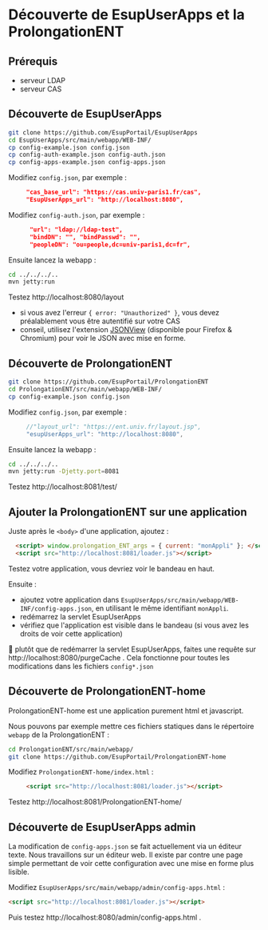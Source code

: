 # Découverte de EsupUserApps et la ProlongationENT #

Prérequis
---------

* serveur LDAP
* serveur CAS


Découverte de EsupUserApps
----------

```sh
git clone https://github.com/EsupPortail/EsupUserApps
cd EsupUserApps/src/main/webapp/WEB-INF/
cp config-example.json config.json
cp config-auth-example.json config-auth.json 
cp config-apps-example.json config-apps.json 
```
Modifiez `config.json`, par exemple :
```json
     "cas_base_url": "https://cas.univ-paris1.fr/cas",
     "EsupUserApps_url": "http://localhost:8080",
```
Modifiez `config-auth.json`, par exemple :
```json
      "url": "ldap://ldap-test",
      "bindDN": "", "bindPasswd": "",
      "peopleDN": "ou=people,dc=univ-paris1,dc=fr",
```

Ensuite lancez la webapp :
```sh
cd ../../../..
mvn jetty:run
```

Testez http://localhost:8080/layout

- si vous avez l'erreur `{ error: "Unauthorized" }`, vous devez préalablement vous être autentifié sur votre CAS
- conseil, utilisez l'extension [JSONView](https://jsonview.com/) (disponible pour Firefox & Chromium) pour voir le JSON avec mise en forme.


Découverte de ProlongationENT
-----------------------------

```sh
git clone https://github.com/EsupPortail/ProlongationENT
cd ProlongationENT/src/main/webapp/WEB-INF/
cp config-example.json config.json
```
Modifiez `config.json`, par exemple :
```js
     //"layout_url": "https://ent.univ.fr/layout.jsp",
     "esupUserApps_url": "http://localhost:8080",
```
Ensuite lancez la webapp :
```sh
cd ../../../..
mvn jetty:run -Djetty.port=8081
```

Testez http://localhost:8081/test/


Ajouter la ProlongationENT sur une application
----------------------------------------------

Juste après le `<body>` d'une application, ajoutez :
```html
  <script> window.prolongation_ENT_args = { current: "monAppli" }; </script>
  <script src="http://localhost:8081/loader.js"></script>
```

Testez votre application, vous devriez voir le bandeau en haut.

Ensuite :
- ajoutez votre application dans `EsupUserApps/src/main/webapp/WEB-INF/config-apps.json`, en utilisant le même identifiant `monAppli`. 
- redémarrez la servlet EsupUserApps
- vérifiez que l'application est visible dans le bandeau (si vous avez les droits de voir cette application)

:tada: plutôt que de redémarrer la servlet EsupUserApps, faites une requête sur http://localhost:8080/purgeCache . Cela fonctionne pour toutes les modifications dans les fichiers `config*.json`

Découverte de ProlongationENT-home
----------------------------------

ProlongationENT-home est une application purement html et javascript.

Nous pouvons par exemple mettre ces fichiers statiques dans le répertoire `webapp` de la ProlongationENT :

```sh
cd ProlongationENT/src/main/webapp/
git clone https://github.com/EsupPortail/ProlongationENT-home
```
Modifiez `ProlongationENT-home/index.html` :
```html
     <script src="http://localhost:8081/loader.js"></script>
```

Testez http://localhost:8081/ProlongationENT-home/


Découverte de EsupUserApps admin
--------------------------------

La modification de `config-apps.json` se fait actuellement via un éditeur texte. Nous travaillons sur un éditeur web. Il existe par contre une page simple permettant de voir cette configuration avec une mise en forme plus lisible.

Modifiez `EsupUserApps/src/main/webapp/admin/config-apps.html` :
```html
<script src="http://localhost:8081/loader.js"></script>
```

Puis testez http://localhost:8080/admin/config-apps.html .
